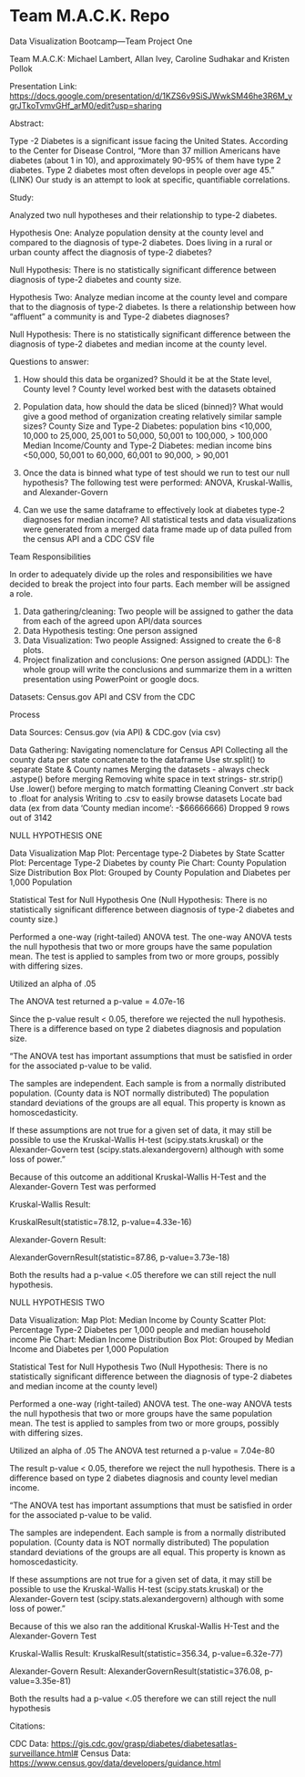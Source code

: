 # Team M.A.C.K. Repo

Data Visualization Bootcamp—Team Project One

Team M.A.C.K: Michael Lambert, Allan Ivey, Caroline Sudhakar and Kristen Pollok

Presentation Link: https://docs.google.com/presentation/d/1KZS6v9SiSJWwkSM46he3R6M_ygrJTkoTvmvGHf_arM0/edit?usp=sharing

Abstract:

Type -2 Diabetes is a significant issue facing the United States.  According to the Center for Disease Control, “More than 37 million Americans have diabetes (about 1 in 10), and approximately 90-95% of them have type 2 diabetes. 
Type 2 diabetes most often develops in people over age 45.” (LINK) Our study is an attempt to look at specific, quantifiable correlations.  

Study: 

Analyzed two null hypotheses and their relationship to type-2 diabetes.

Hypothesis One: Analyze population density at the county level and compared to the diagnosis of type-2 diabetes.  Does living in a rural or urban county affect the diagnosis of type-2 diabetes?

Null Hypothesis: There is no statistically significant difference between diagnosis of type-2 diabetes and county size.

Hypothesis Two: Analyze median income at the county level and compare that to the diagnosis of type-2 diabetes. Is there a relationship between how “affluent” a community is and Type-2 diabetes diagnoses?

Null Hypothesis: There is no statistically significant difference between the diagnosis of type-2 diabetes and median income at the county level.


Questions to answer:
 
1. How should this data be organized? Should it be at the State level, County level ?
	County level worked best with the datasets obtained

 2. Population data, how should the data be sliced (binned)?  What would give a good method of organization creating relatively similar sample sizes?
County Size and Type-2 Diabetes:  population bins <10,000, 10,000 to 25,000, 25,001 to 50,000, 50,001 to 100,000, > 100,000
Median Income/County and Type-2 Diabetes: median income bins <50,000, 50,001 to 60,000, 60,001 to 90,000, > 90,001

 3. Once the data is binned what type of test should we run to test our null hypothesis? The following test were performed: ANOVA, Kruskal-Wallis, and  Alexander-Govern 
 4. Can we use the same dataframe to effectively look at diabetes type-2 diagnoses for median income?
	All statistical tests and data visualizations were generated from a merged data frame made up of data pulled from the census API and a CDC CSV file 

Team Responsibilities

In order to adequately divide up the roles and responsibilities we have decided to break the project into four parts.  Each member will be assigned a role.

1.	Data gathering/cleaning: Two people will be assigned to gather the data from each of the agreed upon API/data sources
2.	Data Hypothesis testing: One person assigned
3.	Data Visualization: Two people Assigned: Assigned to create the 6-8 plots.
4.	Project finalization and conclusions: One person assigned
(ADDL): The whole group will write the conclusions and summarize them in a written presentation using PowerPoint or google docs.

Datasets: Census.gov API and CSV from the CDC

Process

Data Sources: Census.gov (via API) & CDC.gov (via csv)

Data Gathering:
Navigating nomenclature for Census API
Collecting all the county data per state concatenate to the dataframe
Use str.split() to separate State & County names
Merging the datasets - always check .astype() before merging
Removing white space in text strings- str.strip()
Use .lower() before merging to match formatting
Cleaning
Convert .str back to .float for analysis
Writing to .csv to easily browse datasets
Locate bad data (ex from data ‘County median income’:  -$66666666)
Dropped 9 rows out of 3142

NULL HYPOTHESIS ONE

Data Visualization 
Map Plot: Percentage type-2 Diabetes by State
Scatter Plot: Percentage Type-2 Diabetes by county
Pie Chart: County Population Size Distribution
Box Plot: Grouped by County Population and Diabetes per 1,000 Population


Statistical Test for Null Hypothesis One (Null Hypothesis: There is no statistically significant difference between diagnosis of type-2 diabetes and county size.)

Performed a one-way (right-tailed) ANOVA test. The one-way ANOVA tests the null hypothesis that two or more groups have the same population mean.  The test is applied to samples from two or more groups, possibly with differing sizes.

Utilized an alpha of .05

The ANOVA test returned a p-value = 4.07e-16

Since the p-value result  < 0.05, therefore we rejected  the null hypothesis. There is a difference based on type 2 diabetes diagnosis and population size.

“The ANOVA test has important assumptions that must be satisfied in order for the associated p-value to be valid.

The samples are independent.
Each sample is from a normally distributed population. (County data is NOT normally distributed)
The population standard deviations of the groups are all equal. This property is known as homoscedasticity.

If these assumptions are not true for a given set of data, it may still be possible to use the Kruskal-Wallis H-test (scipy.stats.kruskal) or the Alexander-Govern test 
(scipy.stats.alexandergovern) although with some loss of power.”

Because of this outcome an additional Kruskal-Wallis H-Test and the Alexander-Govern Test was performed

Kruskal-Wallis Result:

KruskalResult(statistic=78.12, p-value=4.33e-16)

Alexander-Govern Result:

AlexanderGovernResult(statistic=87.86, p-value=3.73e-18)

Both the  results had a p-value <.05 therefore we can still reject the null hypothesis.

NULL HYPOTHESIS TWO

Data Visualization: 
Map Plot: Median Income by County
Scatter Plot: Percentage Type-2 Diabetes per 1,000 people and median household income
Pie Chart: Median Income Distribution
Box Plot: Grouped by Median Income and Diabetes per 1,000 Population

Statistical Test for Null Hypothesis Two (Null Hypothesis: There is no statistically significant difference between the diagnosis of type-2 diabetes and median income at the county level)

Performed a one-way (right-tailed) ANOVA test.  The one-way ANOVA tests the null hypothesis that two or more groups have the same population mean.  The test is applied to samples from two or more groups, possibly with differing sizes.

Utilized an alpha of .05
The ANOVA test returned a p-value = 7.04e-80

The result p-value < 0.05, therefore we reject the null hypothesis. There is a difference based on type 2 diabetes diagnosis and county level median income.

“The ANOVA test has important assumptions that must be satisfied in order for the associated p-value to be valid.

The samples are independent.
Each sample is from a normally distributed population. (County data is NOT normally distributed)
The population standard deviations of the groups are all equal. This property is known as homoscedasticity.

If these assumptions are not true for a given set of data, it may still be possible to use the Kruskal-Wallis H-test (scipy.stats.kruskal) or the Alexander-Govern test 
(scipy.stats.alexandergovern) although with some loss of power.”

Because of this we also ran the additional Kruskal-Wallis H-Test and the Alexander-Govern Test

Kruskal-Wallis Result:
KruskalResult(statistic=356.34, p-value=6.32e-77)

Alexander-Govern Result:
AlexanderGovernResult(statistic=376.08, p-value=3.35e-81)

Both the  results had a p-value <.05 therefore we can still reject the null hypothesis




Citations:

CDC Data: https://gis.cdc.gov/grasp/diabetes/diabetesatlas-surveillance.html# 
Census Data: https://www.census.gov/data/developers/guidance.html 

